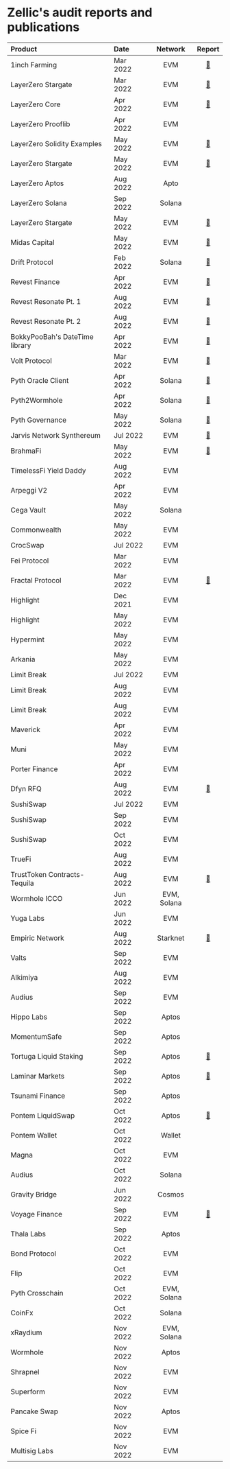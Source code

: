 # Zellic's audit reports and publications

| Product                        | Date     |   Network   |                                  Report                                   |
| :----------------------------- | :------- | :---------: | :-----------------------------------------------------------------------: |
| 1inch Farming                  | Mar 2022 |     EVM     |               [📝](./1inch%20Farming%20Audit%20Report.pdf)                |
| LayerZero Stargate             | Mar 2022 |     EVM     |       [📝](LayerZero%20Stargate%20-%20Zellic%20Audit%20Report.pdf)        |
| LayerZero Core                 | Apr 2022 |     EVM     |        [📝](./LayerZero%20Core%20-%20Zellic%20Audit%20Report.pdf)         |
| LayerZero Prooflib             | Apr 2022 |     EVM     |                                                                           |
| LayerZero Solidity Examples    | May 2022 |     EVM     | [📝](./LayerZero%20Solidity%20Examples%20-%20Zellic%20Audit%20Report.pdf) |
| LayerZero Stargate             | May 2022 |     EVM     | [📝](./LayerZero%20Solidity%20Examples%20-%20Zellic%20Audit%20Report.pdf) |
| LayerZero Aptos                | Aug 2022 |    Apto     |                                                                           |
| LayerZero Solana               | Sep 2022 |   Solana    |                                                                           |
| LayerZero Stargate             | May 2022 |     EVM     | [📝](./LayerZero%20Solidity%20Examples%20-%20Zellic%20Audit%20Report.pdf) |
| Midas Capital                  | May 2022 |     EVM     |                    [📝](./Midas%20Audit%20Report.pdf)                     |
| Drift Protocol                 | Feb 2022 |   Solana    |               [📝](./Drift%20Protocol%20Audit%20Report.pdf)               |
| Revest Finance                 | Apr 2022 |     EVM     |        [📝](./Revest%20Finance%20-%20Zellic%20Audit%20Report.pdf)         |
| Revest Resonate Pt. 1          | Aug 2022 |     EVM     |   [📝](./Revest%20Resonate%20Pt.%201%20-%20Zellic%20Audit%20Report.pdf)   |
| Revest Resonate Pt. 2          | Aug 2022 |     EVM     |   [📝](./Revest%20Resonate%20Pt.%202%20-%20Zellic%20Audit%20Report.pdf)   |
| BokkyPooBah's DateTime library | Apr 2022 |     EVM     |                   [📝](./BokkyPooBahsDateTimeLibrary/)                    |
| Volt Protocol                  | Mar 2022 |     EVM     |         [📝](./Volt%20Protocol%20-%20Zellic%20Audit%20Report.pdf)         |
| Pyth Oracle Client             | Apr 2022 |   Solana    |     [📝](./Pyth%20Oracle%20Client%20-%20Zellic%20Audit%20Report.pdf)      |
| Pyth2Wormhole                  | Apr 2022 |   Solana    |          [📝](./Pyth2Wormhole%20-%20Zellic%20Audit%20Report.pdf)          |
| Pyth Governance                | May 2022 |   Solana    |        [📝](./Pyth%20Governance%20-%20Zellic%20Audit%20Report.pdf)        |
| Jarvis Network Synthereum      | Jul 2022 |     EVM     |  [📝](./Jarvis%20Network%20Synthereum%20-%20Zellic%20Audit%20Report.pdf)  |
| BrahmaFi                       | May 2022 |     EVM     |            [📝](./BrahmaFi%20-%20Zellic%20Audit%20Report.pdf)             |
| TimelessFi Yield Daddy         | Aug 2022 |     EVM     |                                                                           |
| Arpeggi V2                     | Apr 2022 |     EVM     |                                                                           |
| Cega Vault                     | May 2022 |   Solana    |                                                                           |
| Commonwealth                   | May 2022 |     EVM     |                                                                           |
| CrocSwap                       | Jul 2022 |     EVM     |                                                                           |
| Fei Protocol                   | Mar 2022 |     EVM     |                                                                           |
| Fractal Protocol               | Mar 2022 |     EVM     |       [📝](./Fractal%20Protocol%20-%20Zellic%20Audit%20Report.pdf)        |
| Highlight                      | Dec 2021 |     EVM     |                                                                           |
| Highlight                      | May 2022 |     EVM     |                                                                           |
| Hypermint                      | May 2022 |     EVM     |                                                                           |
| Arkania                        | May 2022 |     EVM     |                                                                           |
| Limit Break                    | Jul 2022 |     EVM     |                                                                           |
| Limit Break                    | Aug 2022 |     EVM     |                                                                           |
| Limit Break                    | Aug 2022 |     EVM     |                                                                           |
| Maverick                       | Apr 2022 |     EVM     |                                                                           |
| Muni                           | May 2022 |     EVM     |                                                                           |
| Porter Finance                 | Apr 2022 |     EVM     |                                                                           |
| Dfyn RFQ                       | Aug 2022 |     EVM     |       [📝](./DFYN%20RFQ%20-%20Zellic%20Audit%20Report.pdf)                |
| SushiSwap                      | Jul 2022 |     EVM     |                                                                           |
| SushiSwap                      | Sep 2022 |     EVM     |                                                                           |
| SushiSwap                      | Oct 2022 |     EVM     |                                                                           |
| TrueFi                         | Aug 2022 |     EVM     |                                                                           |
| TrustToken Contracts-Tequila   | Aug 2022 |     EVM     | [📝](./TrustToken%20Contracts-Tequila%20-%20Zellic%20Audit%20Report.pdf)  |
| Wormhole ICCO                  | Jun 2022 | EVM, Solana |                                                                           |
| Yuga Labs                      | Jun 2022 |     EVM     |                                                                           |
| Empiric Network                | Aug 2022 |  Starknet   |      [📝](./Empiric%20Oracle%20-%20Zellic%20Audit%20Report.pdf)           |
| Valts                          | Sep 2022 |     EVM     |                                                                           |
| Alkimiya                       | Aug 2022 |     EVM     |                                                                           |
| Audius                         | Sep 2022 |     EVM     |                                                                           |
| Hippo Labs                     | Sep 2022 |    Aptos    |                                                                           |
| MomentumSafe                   | Sep 2022 |    Aptos    |                                                                           |
| Tortuga Liquid Staking         | Sep 2022 |    Aptos    |   [📝](./Tortuga%20Liquid%20Staking%20-%20Zellic%20Audit%20Report.pdf)    |
| Laminar Markets                | Sep 2022 |    Aptos    |           [📝](./Laminar%20-%20Zellic%20Audit%20Report.pdf)               |
| Tsunami Finance                | Sep 2022 |    Aptos    |                                                                           |
| Pontem LiquidSwap              | Oct 2022 |    Aptos    |    [📝](./Pontem%20Liquidswap%20-%20Zellic%20Audit%20Report.pdf)          |
| Pontem Wallet                  | Oct 2022 |   Wallet    |                                                                           |
| Magna                          | Oct 2022 |     EVM     |                                                                           |
| Audius                         | Oct 2022 |   Solana    |                                                                           |
| Gravity Bridge                 | Jun 2022 |   Cosmos    |                                                                           |
| Voyage Finance                 | Sep 2022 |     EVM     |           [📝](./Voyage%20-%20Zellic%20Audit%20Report.pdf)                |
| Thala Labs                     | Sep 2022 |    Aptos    |                                                                           |
| Bond Protocol                  | Oct 2022 |     EVM     |                                                                           |
| Flip                           | Oct 2022 |     EVM     |                                                                           |
| Pyth Crosschain                | Oct 2022 | EVM, Solana |                                                                           |
| CoinFx                         | Oct 2022 |   Solana    |                                                                           |
| xRaydium                       | Nov 2022 | EVM, Solana |                                                                           |
| Wormhole                       | Nov 2022 |    Aptos    |                                                                           |
| Shrapnel                       | Nov 2022 |     EVM     |                                                                           |
| Superform                      | Nov 2022 |     EVM     |                                                                           |
| Pancake Swap                   | Nov 2022 |    Aptos    |                                                                           |
| Spice Fi                       | Nov 2022 |     EVM     |                                                                           |
| Multisig Labs                  | Nov 2022 |     EVM     |                                                                           |
